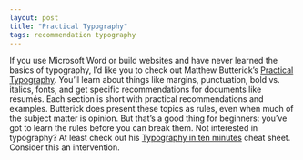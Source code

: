 ```yaml
---
layout: post
title: "Practical Typography"
tags: recommendation typography
---
```

If you use Microsoft Word or build websites and have never learned the basics of typography, I’d like you to check out Matthew Butterick’s [Practical Typography](http://practicaltypography.com/). You’ll learn about things like margins, punctuation, bold vs. italics, fonts, and get specific recommendations for documents like résumés. Each section is short with practical recommendations and examples. Butterick does present these topics as rules, even when much of the subject matter is opinion. But that’s a good thing for beginners: you’ve got to learn the rules before you can break them. Not interested in typography? At least check out his [Typography in ten minutes](http://practicaltypography.com/typography-in-ten-minutes.html) cheat sheet. Consider this an intervention.